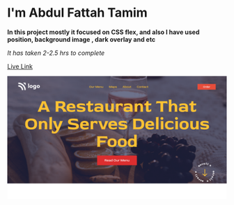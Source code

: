 # I'm Abdul Fattah Tamim

**In this project mostly it focused on CSS flex, and also I have used position, background image , dark overlay and etc**

*It has taken 2-2.5 hrs to complete*

[Live Link](https://delicious-restuarent-landing-page01.netlify.app/)

![image](/delicious-restuarent.png)


